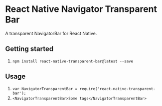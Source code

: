 # React Native Navigator Transparent Bar

A transparent NavigatorBar for React Native.

## Getting started
1. `npm install react-native-transparent-bar@latest --save`

## Usage
1. `var NavigatorTransparentBar = require('react-native-transparent-bar');`
2. `<NavigatorTransparentBar>Some tags</NavigatorTransparentBar>`
